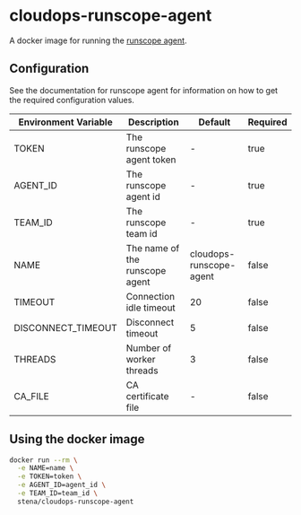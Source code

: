 # cloudops-runscope-agent

A docker image for running the [runscope agent](https://www.runscope.com/docs/radar/agent).

## Configuration

See the documentation for runscope agent for information on how to get the required configuration values.

Environment Variable | Description                    | Default                 | Required
---------------------|--------------------------------|-------------------------|---------
TOKEN                | The runscope agent token       | -                       | true
AGENT_ID             | The runscope agent id          | -                       | true
TEAM_ID              | The runscope team id           | -                       | true
NAME                 | The name of the runscope agent | cloudops-runscope-agent | false
TIMEOUT              | Connection idle timeout        | 20                      | false
DISCONNECT_TIMEOUT   | Disconnect timeout             | 5                       | false
THREADS              | Number of worker threads       | 3                       | false
CA_FILE              | CA certificate file            | -                       | false


## Using the docker image

```bash
docker run --rm \
  -e NAME=name \
  -e TOKEN=token \
  -e AGENT_ID=agent_id \
  -e TEAM_ID=team_id \
  stena/cloudops-runscope-agent
```
